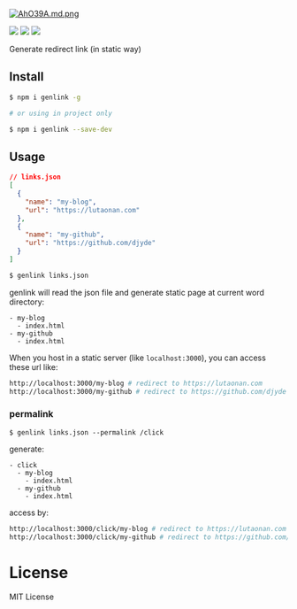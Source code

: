 [![AhO39A.md.png](https://s2.ax1x.com/2019/04/07/AhO39A.png)](https://imgchr.com/i/AhO39A)

[![](https://badgen.net/npm/v/genlink)](https://npm.im/genlink)
[![](https://badgen.net/npm/dt/genlink)](https://npm.im/genlink)
![](https://circleci.com/gh/djyde/genlink.svg?style=shield)

Generate redirect link (in static way)

## Install

```bash
$ npm i genlink -g

# or using in project only

$ npm i genlink --save-dev
```

## Usage

```json
// links.json
[
  {
    "name": "my-blog",
    "url": "https://lutaonan.com"
  },
  {
    "name": "my-github",
    "url": "https://github.com/djyde"
  }
]
```

```bash
$ genlink links.json
```

genlink will read the json file and generate static page at current word directory:

```
- my-blog
  - index.html
- my-github
  - index.html
```

When you host in a static server (like `localhost:3000`), you can access these url like:

```bash
http://localhost:3000/my-blog # redirect to https://lutaonan.com
http://localhost:3000/my-github # redirect to https://github.com/djyde
```

### permalink

```
$ genlink links.json --permalink /click
```

generate:

```
- click
  - my-blog
    - index.html
  - my-github
    - index.html
```

access by:

```bash
http://localhost:3000/click/my-blog # redirect to https://lutaonan.com
http://localhost:3000/click/my-github # redirect to https://github.com/djyde
```

# License

MIT License